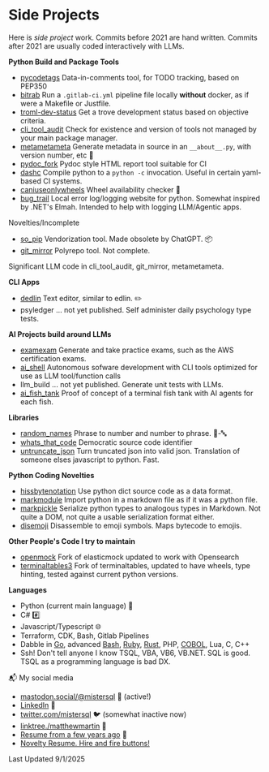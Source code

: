 # Side Projects

Here is *side project* work. Commits before 2021 are hand written. Commits after 2021 are usually coded interactively with LLMs.

**Python Build and Package Tools**

- [pycodetags](https://github.com/matthewdeanmartin/pycodetags) Data-in-comments tool, for TODO tracking, based on PEP350
- [bitrab](https://github.com/matthewdeanmartin/bitrab) Run a `.gitlab-ci.yml` pipeline file locally **without** docker, as if were a Makefile or Justfile.
- [troml-dev-status](https://github.com/matthewdeanmartin/troml_dev_status) Get a trove development status based on objective criteria.
- [cli_tool_audit](https://github.com/matthewdeanmartin/cli_tool_audit/) Check for existence and version of tools not managed by your main package manager.
- [metametameta](https://github.com/matthewdeanmartin/metametameta) Generate metadata in source in an `__about__.py`, with version number, etc 🔢
- [pydoc_fork](https://github.com/matthewdeanmartin/pydoc_fork) Pydoc style HTML report tool suitable for CI
- [dashc](https://github.com/matthewdeanmartin/dashc) Compile python to a `python -c` invocation. Useful in certain yaml-based CI systems.
- [caniuseonlywheels](https://github.com/matthewdeanmartin/caniuseonlywheels) Wheel availability checker 🎡
- [bug_trail](https://github.com/matthewdeanmartin/bug_trail) Local error log/logging website for python. Somewhat inspired by .NET's Elmah. Intended to help with logging LLM/Agentic apps.

Novelties/Incomplete
- [so_pip](https://github.com/matthewdeanmartin/so_pip) Vendorization tool. Made obsolete by ChatGPT. 📦
- [git_mirror](https://github.com/matthewdeanmartin/git_mirror) Polyrepo tool. Not complete.


Significant LLM code in cli_tool_audit, git_mirror, metametameta.

**CLI Apps**

- [dedlin](https://github.com/matthewdeanmartin/dedlin) Text editor, similar to edlin. ✏️
- psyledger ... not yet published. Self administer daily psychology type tests.

**AI Projects build around LLMs**
- [examexam](https://github.com/matthewdeanmartin/examexam) Generate and take practice exams, such as the AWS certification exams.
- [ai_shell](https://github.com/matthewdeanmartin/ai_shell) Autonomous sofware development with CLI tools optimized for use as LLM tool/function calls
- llm_build ... not yet published. Generate unit tests with LLMs.
- [ai_fish_tank](https://github.com/matthewdeanmartin/ai_fish_tank) Proof of concept of a terminal fish tank with AI agents for each fish.

**Libraries**

- [random_names](https://github.com/matthewdeanmartin/random_names) Phrase to number and number to phrase. 🔢-🔤
- [whats_that_code](https://github.com/matthewdeanmartin/whats_that_code) Democratic source code identifier
- [untruncate_json](https://github.com/matthewdeanmartin/untruncate_json) Turn truncated json into valid json. Translation of someone elses javascript to python. Fast.
 
**Python Coding Novelties**
- [hissbytenotation](https://github.com/matthewdeanmartin/hissbytenotation) Use python dict source code as a data format.
- [markmodule](https://github.com/matthewdeanmartin/markmodule) Import python in a markdown file as if it was a python file.
- [markpickle](https://github.com/matthewdeanmartin/markpickle) Serialize python types to analogous types in Markdown. Not quite a DOM, not quite a usable serialization format either.
- [disemoji](https://github.com/matthewdeanmartin/disemoji) Disassemble to emoji symbols. Maps bytecode to emojis.
  
**Other People's Code I try to maintain**
- [openmock](https://github.com/matthewdeanmartin/openmock) Fork of elasticmock updated to work with Opensearch
- [terminaltables3](https://github.com/matthewdeanmartin/terminaltables3/) Fork of terminaltables, updated to have wheels, type hinting, tested against current python versions.

**Languages**

- Python (current main language) 🐍
- C# #️⃣
- Javascript/Typescript 🌐
- Terraform, CDK, Bash, Gitlab Pipelines
- Dabble in [Go](https://github.com/matthewdeanmartin/isopod_go), advanced [Bash](https://github.com/matthewdeanmartin/isopod_shell), [Ruby](https://github.com/matthewdeanmartin/isopod_ruby), [Rust](https://github.com/matthewdeanmartin/isopod_rust), PHP, [COBOL](https://github.com/matthewdeanmartin/isopod_cob), Lua, C, C++
- Ssh! Don't tell anyone I know TSQL, VBA, VB6, VB.NET. SQL is good. TSQL as a programming language is bad DX.

📬 My social media

- [mastodon.social/@mistersql](https://mastodon.social/@mistersql) 🐘 (active!)
- [LinkedIn](https://linkedin.com/in/matthewdeanmartin) 🔗
- [twitter.com/mistersql](http://twitter.com/mistersql) 🐦 (somewhat inactive now)
- [linktree./matthewmartin](https://linktr.ee/matthewmartin) 🌳
- [Resume from a few years ago](https://matthewdeanmartin.github.io/) 📄
- [Novelty Resume. Hire and fire buttons!](https://matthewdeanmartin.github.io/resume/browser/)

Last Updated 9/1/2025
